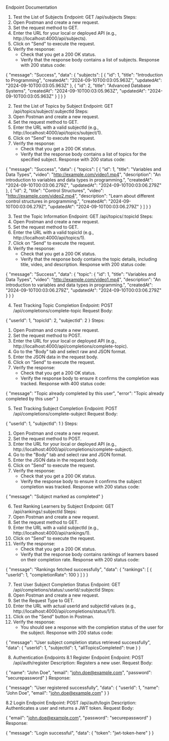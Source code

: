 Endpoint Documentation

1. Test the List of Subjects
Endpoint: GET /api/subjects
Steps:
1. Open Postman and create a new request.
2. Set the request method to GET.
3. Enter the URL for your local or deployed API (e.g., http://localhost:4000/api/subjects).
4. Click on "Send" to execute the request.
5. Verify the response:
    * Check that you get a 200 OK status.
    * Verify that the response body contains a list of subjects.
Response with 200 status code:

{
  "message": "Success",
  "data": {
    "subjects": [
      {
        "id": 1,
        "title": "Introduction to Programming",
        "createdAt": "2024-09-10T00:03:05.963Z",
        "updatedAt": "2024-09-10T00:03:05.963Z"
      },
      {
        "id": 2,
        "title": "Advanced Database Systems",
        "createdAt": "2024-09-10T00:03:05.963Z",
        "updatedAt": "2024-09-10T00:03:05.963Z"
      }
    ]
  }
}

2. Test the List of Topics by Subject
Endpoint: GET /api/topics/subject/:subjectId
Steps:
1. Open Postman and create a new request.
2. Set the request method to GET.
3. Enter the URL with a valid subjectId (e.g., http://localhost:4000/api/topics/subject/1).
4. Click on "Send" to execute the request.
5. Verify the response:
    * Check that you get a 200 OK status.
    * Verify that the response body contains a list of topics for the specified subject.
Response with 200 status code:

{
  "message": "Success",
  "data": {
    "topics": [
      {
        "id": 1,
        "title": "Variables and Data Types",
        "video": "http://example.com/video1.mp4",
        "description": "An introduction to variables and data types in programming.",
        "createdAt": "2024-09-10T00:03:06.279Z",
        "updatedAt": "2024-09-10T00:03:06.279Z"
      },
      {
        "id": 2,
        "title": "Control Structures",
        "video": "http://example.com/video2.mp4",
        "description": "Learn about different control structures in programming.",
        "createdAt": "2024-09-10T00:03:06.279Z",
        "updatedAt": "2024-09-10T00:03:06.279Z"
      }
    ]
  }
}

3. Test the Topic Information
Endpoint: GET /api/topics/:topicId
Steps:
1. Open Postman and create a new request.
2. Set the request method to GET.
3. Enter the URL with a valid topicId (e.g., http://localhost:4000/api/topics/1).
4. Click on "Send" to execute the request.
5. Verify the response:
    * Check that you get a 200 OK status.
    * Verify that the response body contains the topic details, including title, video, and description.
Response with 200 status code:

{
  "message": "Success",
  "data": {
    "topic": {
      "id": 1,
      "title": "Variables and Data Types",
      "video": "http://example.com/video1.mp4",
      "description": "An introduction to variables and data types in programming.",
      "createdAt": "2024-09-10T00:03:06.279Z",
      "updatedAt": "2024-09-10T00:03:06.279Z"
    }
  }
}

4. Test Tracking Topic Completion
Endpoint: POST /api/completions/complete-topic
Request Body:

{
  "userId": 1,
  "topicId": 2,
  "subjectId": 2
}
Steps:
1. Open Postman and create a new request.
2. Set the request method to POST.
3. Enter the URL for your local or deployed API (e.g., http://localhost:4000/api/completions/complete-topic).
4. Go to the "Body" tab and select raw and JSON format.
5. Enter the JSON data in the request body.
6. Click on "Send" to execute the request.
7. Verify the response:
    * Check that you get a 200 OK status.
    * Verify the response body to ensure it confirms the completion was tracked.
Response with 400 status code:

{
  "message": "Topic already completed by this user",
  "error": "Topic already completed by this user"
}

5. Test Tracking Subject Completion
Endpoint: POST /api/completions/complete-subject
Request Body:

{
  "userId": 1,
  "subjectId": 1
}
Steps:
1. Open Postman and create a new request.
2. Set the request method to POST.
3. Enter the URL for your local or deployed API (e.g., http://localhost:4000/api/completions/complete-subject).
4. Go to the "Body" tab and select raw and JSON format.
5. Enter the JSON data in the request body.
6. Click on "Send" to execute the request.
7. Verify the response:
    * Check that you get a 200 OK status.
    * Verify the response body to ensure it confirms the subject completion was tracked.
Response with 200 status code:

{
  "message": "Subject marked as completed"
}

6. Test Ranking Learners by Subject
Endpoint: GET /api/rankings/:subjectId
Steps:
1. Open Postman and create a new request.
2. Set the request method to GET.
3. Enter the URL with a valid subjectId (e.g., http://localhost:4000/api/rankings/1).
4. Click on "Send" to execute the request.
5. Verify the response:
    * Check that you get a 200 OK status.
    * Verify that the response body contains rankings of learners based on their completion rate.
Response with 200 status code:

{
  "message": "Rankings fetched successfully",
  "data": {
    "rankings": [
      {
        "userId": 1,
        "completionRate": 100
      }
    ]
  }
}

7. Test User Subject Completion Status
Endpoint: GET /api/completions/status/:userId/:subjectId
Steps:
1. Open Postman and create a new request.
2. Set the Request Type to GET.
3. Enter the URL with actual userId and subjectId values (e.g., http://localhost:4000/api/completions/status/1/1).
4. Click on the "Send" button in Postman.
5. Verify the response:
    * You should see a response with the completion status of the user for the subject.
Response with 200 status code:

{
  "message": "User subject completion status retrieved successfully",
  "data": {
    "userId": 1,
    "subjectId": 1,
    "allTopicsCompleted": true
  }
}

8. Authentication Endpoints
8.1 Register Endpoint
Endpoint: POST /api/auth/register
Description: Registers a new user.
Request Body:

{
  "name": "John Doe",
  "email": "john.doe@example.com",
  "password": "securepassword"
}
Response:

{
  "message": "User registered successfully",
  "data": {
    "userId": 1,
    "name": "John Doe",
    "email": "john.doe@example.com"
  }
}

8.2 Login Endpoint
Endpoint: POST /api/auth/login
Description: Authenticates a user and returns a JWT token.
Request Body:

{
  "email": "john.doe@example.com",
  "password": "securepassword"
}
Response:

{
  "message": "Login successful",
  "data": {
    "token": "jwt-token-here"
  }
}

